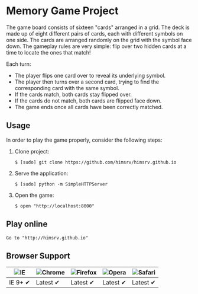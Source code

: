 # Memory Game Project

The game board consists of sixteen "cards" arranged in a grid. The deck is made up of eight different pairs of cards, each with different symbols on one side. The cards are arranged randomly on the grid with the symbol face down. The gameplay rules are very simple: flip over two hidden cards at a time to locate the ones that match!

Each turn:

* The player flips one card over to reveal its underlying symbol.
* The player then turns over a second card, trying to find the corresponding card with the same symbol.
* If the cards match, both cards stay flipped over.
* If the cards do not match, both cards are flipped face down.
* The game ends once all cards have been correctly matched.

## Usage

In order to play the game properly, consider the following steps:

1. Clone project:

    ```
    $ [sudo] git clone https://github.com/himsrv/himsrv.github.io
    ```

2. Serve the application:

    ```
    $ [sudo] python -m SimpleHTTPServer
    ```

3. Open the game:

    ```
    $ open "http://localhost:8000"
    ```

## Play online

```
Go to "http://himsrv.github.io"
```

## Browser Support

![IE](https://screenshots.en.sftcdn.net/en/scrn/94000/94114/internet-explorer-9-13-698x535.jpg) | ![Chrome](https://www.tech21century.com/wp-content/uploads/2015/03/chromelogo.png) | ![Firefox](https://www.mozilla.org/media/img/firefox/firefox-256.e2c1fc556816.jpg) | ![Opera](http://www-static.operacdn.com/static-heap/75/759b5d5a74e1be5fdfd0fd1fed338c9d1c6cbb33/opera-152.png) | ![Safari](https://support.apple.com/library/content/dam/edam/applecare/images/en_US/mac_apps/safari/yosemite-safai_icon.png)
--- | --- | --- | --- | --- |
IE 9+ ✔ | Latest ✔ | Latest ✔ | Latest ✔ | Latest ✔ |
